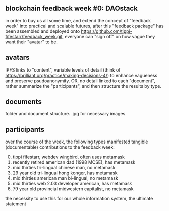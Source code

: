 ## blockchain feedback week #0: DAOstack
in order to buy us all some time, and extend the concept of "feedback week" into
practical and scalable futures, after this "feedback package" has been assembled
and deployed onto https://github.com/tippi-fifestarr/feedback_week.git, everyone
can "sign off" on how vague they want their "avatar" to be.  

## avatars
IPFS links to "content", variable levels of detail (think of https://brilliant.org/practice/making-decisions-4/) 
to enhance vagueness and preserve psudoanonymity.
OR, no detail linked to each "document", rather summarize the "participants", and
then structure the results by type.

## documents
folder and document structure.
.jpg for necessary images.

## participants
over the course of the week, the following types manifested tangible (documentable)
contributions to the feedback week:

0. tippi fifestarr, webdev wingbird, often uses metamask
1. recently retired american dad (1998 MCSE), has metamask
2. mid thirties tri-lingual chinese man, no metamask
3. 29 year old tri-lingual hong konger, has metamask
4. mid thirties american man bi-lingual, no metamask
5. mid thirties web 2.03 developer american, has metamask 
6. 79 year old provincial midwestern capitalist, no metamask 

the necessity to use this for our whole information system, the ultimate statement 
